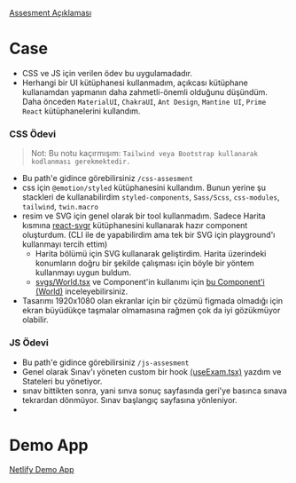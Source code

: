 [Assesment Açıklaması](./ASSESMENT.md)

# Case

- CSS ve JS için verilen ödev bu uygulamadadır.
- Herhangi bir UI kütüphanesi kullanmadım, açıkcası kütüphane kullanamdan yapmanın daha zahmetli-önemli olduğunu düşündüm. Daha önceden `MaterialUI`, `ChakraUI`, `Ant Design`, `Mantine UI`, `Prime React` kütüphanelerini kullandım.

### CSS Ödevi

> Not: Bu notu kaçırmışım: `Tailwind veya Bootstrap kullanarak kodlanması gerekmektedir.`

- Bu path'e gidince görebilirsiniz `/css-assesment`
- css için `@emotion/styled` kütüphanesini kullandım. Bunun yerine şu stackleri de kullanabilirdim `styled-components`, `Sass/Scss`, `css-modules`, `tailwind`, `twin.macro`
- resim ve SVG için genel olarak bir tool kullanmadım. Sadece Harita kısmına [react-svgr](https://react-svgr.com/) kütüphanesini kullanarak hazır component oluşturdum. (CLI ile de yapabilirdim ama tek bir SVG için playground'ı kullanmayı tercih ettim)
  - Harita bölümü için SVG kullanarak geliştirdim. Harita üzerindeki konumların doğru bir şekilde çalışması için böyle bir yöntem kullanmayı uygun buldum.
  - [svgs/World.tsx](src/page/css-assessment/side/SideF/component/World/svgs/World.tsx) ve Component'in kullanımı için [bu Component'i (World)](src\page\css-assessment\side\SideF\component\World\index.tsx) inceleyebilirsiniz.
- Tasarımı 1920x1080 olan ekranlar için bir çözümü figmada olmadığı için ekran büyüdükçe taşmalar olmamasına rağmen çok da iyi gözükmüyor olabilir.

### JS Ödevi

- Bu path'e gidince görebilirsiniz `/js-assesment`
- Genel olarak Sınav'ı yöneten custom bir hook [(useExam.tsx)](src/page/js-assessment/page/Exam/hooks/useExam.tsx) yazdım ve Stateleri bu yönetiyor.
- sınav bittikten sonra, yani sınva sonuç sayfasında geri'ye basınca sınava tekrardan dönmüyor. Sınav başlangıç sayfasına yönleniyor.
-

# Demo App

[Netlify Demo App](https://feyzullah-yildiz-2024-01-13-fe-case.netlify.app/)
